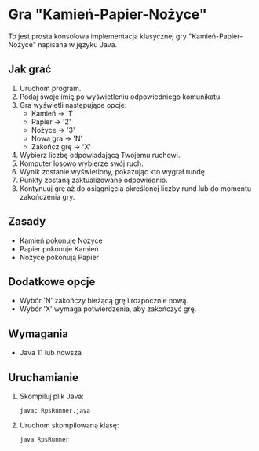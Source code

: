 # Gra "Kamień-Papier-Nożyce"

To jest prosta konsolowa implementacja klasycznej gry "Kamień-Papier-Nożyce" napisana w języku Java.

## Jak grać
1. Uruchom program.
2. Podaj swoje imię po wyświetleniu odpowiedniego komunikatu.
3. Gra wyświetli następujące opcje:
   - Kamień -> '1'
   - Papier -> '2'
   - Nożyce -> '3'
   - Nowa gra -> 'N'
   - Zakończ grę -> 'X'
4. Wybierz liczbę odpowiadającą Twojemu ruchowi.
5. Komputer losowo wybierze swój ruch.
6. Wynik zostanie wyświetlony, pokazując kto wygrał rundę.
7. Punkty zostaną zaktualizowane odpowiednio.
8. Kontynuuj grę aż do osiągnięcia określonej liczby rund lub do momentu zakończenia gry.

## Zasady
- Kamień pokonuje Nożyce
- Papier pokonuje Kamień
- Nożyce pokonują Papier

## Dodatkowe opcje
- Wybór 'N' zakończy bieżącą grę i rozpocznie nową.
- Wybór 'X' wymaga potwierdzenia, aby zakończyć grę.

## Wymagania
- Java 11 lub nowsza

## Uruchamianie
1. Skompiluj plik Java:
   ```
   javac RpsRunner.java
   ```
2. Uruchom skompilowaną klasę:
   ```
   java RpsRunner
   ```
